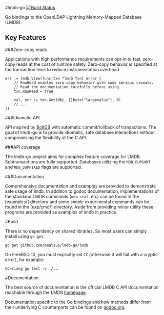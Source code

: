 #lmdb-go [![Build Status](https://travis-ci.org/bmatsuo/lmdb-go.svg?branch=master)](https://travis-ci.org/bmatsuo/lmdb-go)

Go bindings to the OpenLDAP Lightning Memory-Mapped Database (LMDB).

## Key Features

###Zero-copy reads

Applications with high performance requirements can opt-in to fast, zero-copy
reads at the cost of runtime safety.  Zero-copy behavior is specified at the
transaction level to reduce instrumentation overhead.

```
err := lmdb.View(func(txn *lmdb.Txn) error {
    // RawRead enables zero-copy behavior with some serious caveats.
    // Read the documentation carefully before using.
    txn.RawRead = true

    val, err := txn.Get(dbi, []byte("largevalue"), 0)
    // ...
})
```

###Idiomatic API

API inspired by [BoltDB](https://github.com/boltdb/bolt) with automatic
commit/rollback of transactions.  The goal of lmdb-go is to provide idiomatic,
safe database interactions without compromising the flexibility of the C API.

###API coverage

The lmdb-go project aims for *complete* feature coverage for LMDB.
Subtransactions are fully supported.  Databases utilizing the `MDB_DUPSORT` and
`MDB_DUPFIXED` flags are supported.

###Documentation

Comprehensive documentation and examples are provided to demonstrate safe usage
of lmdb.  In addition to godoc documentation, implementations of the standand
LMDB commands (`mdb_stat`, etc) can be found in the [examples/] directory and
some simple experimental commands can be found in the [exp/cmd/] directory.
Aside from providing minor utility these programs are provided as examples of
lmdb in practice.

#Build

There is no dependency on shared libraries.  So most users can simply install
using `go get`.

`go get github.com/bmatsuo/lmdb-go/lmdb`

On FreeBSD 10, you must explicitly set `CC` (otherwise it will fail with a
cryptic error), for example:

    CC=clang go test -v ./...

#Documentation

The best source of documentation is the official LMDB C API documentation
reachable through the LMDB [homepage](http://symas.com/mdb/).

Documentation specific to the Go bindings and how methods differ from their
underlying C counterparts can be found on
[godoc.org](http://godoc.org/github.com/bmatsuo/lmdb-go/lmdb).
